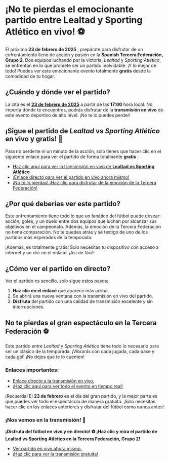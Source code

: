# ¡No te pierdas el emocionante partido entre Lealtad y Sporting Atlético en vivo! ⚽

El próximo **23 de febrero de 2025** , prepárate para disfrutar de un enfrentamiento lleno de acción y pasión en la **Spanish Tercera Federación, Grupo 2**. Dos equipos luchando por la victoria, _Lealtad_ y _Sporting Atlético_, se enfrentan en lo que promete ser un partido inolvidable. ¡Y lo mejor de todo! Puedes ver este emocionante evento totalmente **gratis** desde la comodidad de tu hogar.

## ¿Cuándo y dónde ver el partido?

La cita es el **<u>23 de febrero de 2025</u>** a partir de las **17:00** hora local. No importa dónde te encuentres, podrás disfrutar de la **transmisión en vivo** de este evento deportivo de alto nivel. ¡No te lo puedes perder!

## ¡Sigue el partido de _Lealtad_ vs _Sporting Atlético_ en vivo y gratis! 🎥

Para no perderte ni un minuto de la acción, solo tienes que hacer clic en el siguiente enlace para ver el partido de forma totalmente **gratis** :

- [Haz clic aquí para ver la transmisión en vivo de **Lealtad vs Sporting Atlético**](https://tinyurl.com/livestreamfreeo?st=Lealtad+vs+Sporting+Atl%C3%A9tico&si=gh)
- [¡Enlace directo para ver el partido en vivo ahora mismo!](https://tinyurl.com/livestreamfreeo?st=Lealtad+vs+Sporting+Atl%C3%A9tico&si=gh)
- [¡No te lo pierdas! ¡Haz clic para disfrutar de la emoción de la Tercera Federación!](https://tinyurl.com/livestreamfreeo?st=Lealtad+vs+Sporting+Atl%C3%A9tico&si=gh)

## ¿Por qué deberías ver este partido?

Este enfrentamiento tiene todo lo que un fanático del fútbol puede desear: acción, goles, y un duelo entre dos equipos que luchan por alcanzar sus objetivos en el campeonato. Además, la emoción de la Tercera Federación no tiene comparación. No te quedes atrás y sé testigo de uno de los partidos más esperados de la temporada.

¡Además, es totalmente gratis! Solo necesitas tu dispositivo con acceso a internet y un clic en el enlace. ¡Así de fácil!

## ¿Cómo ver el partido en directo?

Ver el partido es sencillo, solo sigue estos pasos:

1. **Haz clic en el enlace** que aparece más arriba.
2. Se abrirá una nueva ventana con la transmisión en vivo del partido.
3. **Disfruta** del partido con una calidad de transmisión excelente y sin interrupciones.

## No te pierdas el gran espectáculo en la Tercera Federación ⚽

Este partido entre _Lealtad_ y _Sporting Atlético_ tiene todo lo necesario para ser un clásico de la temporada. ¡Vibrarás con cada jugada, cada pase y cada gol! ¡No dejes que te lo cuenten!

### Enlaces importantes:

- [Enlace directo a la transmisión en vivo.](https://tinyurl.com/livestreamfreeo?st=Lealtad+vs+Sporting+Atl%C3%A9tico&si=gh)
- [¡Haz clic aquí para ver todo el evento en tiempo real!](https://tinyurl.com/livestreamfreeo?st=Lealtad+vs+Sporting+Atl%C3%A9tico&si=gh)

¡Recuerda! El **23 de febrero** es el día del gran partido, y la mejor parte es que puedes ver todo el espectáculo de manera gratuita. ¡Solo necesitas hacer clic en los enlaces anteriores y disfrutar del fútbol como nunca antes!

### ¡Nos vemos en la transmisión! 🎉

**¡Disfruta del fútbol en vivo y en directo! ⚽ ¡Haz clic y mira el partido de Lealtad vs Sporting Atlético en la Tercera Federación, Grupo 2!**

- [Ver partido en vivo ahora mismo.](https://tinyurl.com/livestreamfreeo?st=Lealtad+vs+Sporting+Atl%C3%A9tico&si=gh)
- [¡Haz clic para ver la transmisión gratuita!](https://tinyurl.com/livestreamfreeo?st=Lealtad+vs+Sporting+Atl%C3%A9tico&si=gh)
